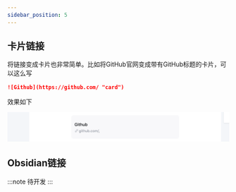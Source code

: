 ```yaml
---
sidebar_position: 5
---
```


## 卡片链接

将链接变成卡片也非常简单。比如将GitHub官网变成带有GitHub标题的卡片，可以这么写

```markdown
![Github](https://github.com/ "card")
```

效果如下

![github_card](./imgs/github_card.png)

## Obsidian链接

:::note
待开发
:::
